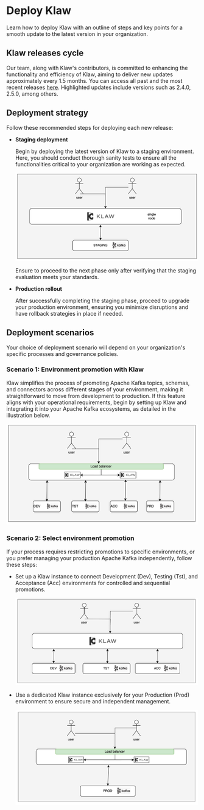 # Deploy Klaw

Learn how to deploy Klaw with an outline of steps and key points for a smooth update to the latest version in your organization.

## Klaw releases cycle

Our team, along with Klaw's contributors, is committed to enhancing the functionality and efficiency of Klaw, aiming to deliver new updates approximately every 1.5 months. You can access all past and the most recent releases [here](../category/Releases). Highlighted updates include versions such as 2.4.0, 2.5.0, among others.

## Deployment strategy

Follow these recommended steps for deploying each new release:

- **Staging deployment**

  Begin by deploying the latest version of Klaw to a staging environment. Here, you should conduct thorough sanity tests to ensure all the functionalities critical to your organization are working as expected.

  ![Screenshot: Staging](../../static/images/deployklaw/staging.png)

  Ensure to proceed to the next phase only after verifying that the staging evaluation meets your standards.

- **Production rollout**

  After successfully completing the staging phase, proceed to upgrade your production environment, ensuring you minimize disruptions and have rollback strategies in place if needed.

## Deployment scenarios

Your choice of deployment scenario will depend on your organization's specific processes and governance policies.

### Scenario 1: Environment promotion with Klaw

Klaw simplifies the process of promoting Apache Kafka topics, schemas, and connectors across different stages of your environment, making it straightforward to move from development to production. If this feature aligns with your operational requirements, begin by setting up Klaw and integrating it into your Apache Kafka ecosystems, as detailed in the illustration below.

![Screenshot: Staging](../../static/images/deployklaw/dtap.png)

### Scenario 2: Select environment promotion

If your process requires restricting promotions to specific environments, or you prefer managing your production Apache Kafka independently, follow these steps:

- Set up a Klaw instance to connect Development (Dev), Testing (Tst), and Acceptance (Acc) environments for controlled and sequential promotions.

  ![Screenshot: Staging](../../static/images/deployklaw/dta.png)

- Use a dedicated Klaw instance exclusively for your Production (Prod) environment to ensure secure and independent management.

  ![Screenshot: Staging](../../static/images/deployklaw/prd.png)
